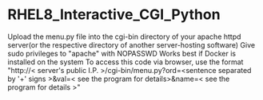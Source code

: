 # RHEL8_Interactive_CGI_Python
Upload the menu.py file into the cgi-bin directory of your apache httpd server(or the respective directory of another server-hosting software)
Give sudo privileges to "apache" with NOPASSWD
Works best if Docker is installed on the system
To access this code via browser, use the format "http://< server's public I.P. >/cgi-bin/menu.py?ord=<sentence separated by '+' signs >&val=< see the program for details>&name=< see the program for details >"
